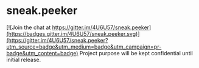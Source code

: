 # sneak.peeker

[![Join the chat at https://gitter.im/4U6U57/sneak.peeker](https://badges.gitter.im/4U6U57/sneak.peeker.svg)](https://gitter.im/4U6U57/sneak.peeker?utm_source=badge&utm_medium=badge&utm_campaign=pr-badge&utm_content=badge)
Project purpose will be kept confidential until initial release.
